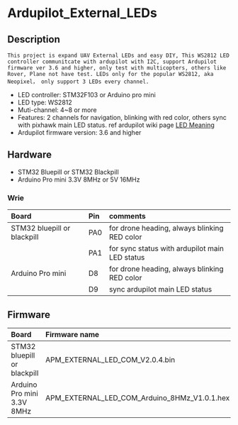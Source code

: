 # Ardupilot_External_LEDs

## Description
	This project is expand UAV External LEDs and easy DIY, This WS2812 LED controller communitcate with ardupilot with I2C, support Ardupilot firmware ver 3.6 and higher, only test with multicopters, others like Rover, Plane not have test. LEDs only for the popular WS2812, aka Neopixel， only support 3 LEDs every channel.

* LED controller: STM32F103 or Arduino pro mini
* LED type: WS2812
* Muti-channel: 4~8 or more
* Features: 2 channels for navigation, blinking with red color, others sync with pixhawk main LED status. ref ardupilot wiki page [LED Meaning](https://ardupilot.org/copter/docs/common-leds-pixhawk.html)
* Ardupilot firmware version: 3.6 and higher


## Hardware

* STM32 Bluepill or STM32 Blackpill
* Arduino Pro mini 3.3V 8MHz or 5V 16MHz

### Wrie

| Board  | Pin | comments    |
|:-------|:---|:-----------|
| STM32 bluepill or blackpill  | PA0 | for drone heading, always blinking RED color   | 
|  | PA1  | for sync status with ardupilot main LED status      |
| Arduino Pro mini  | D8   | for drone heading, always blinking RED color |
|		|  D9 | sync ardupilot main LED status	|	


## Firmware
| Board | Firmware name|
|:----|:-----|
| STM32 bluepill or blackpill |  APM_EXTERNAL_LED_COM_V2.0.4.bin |
| Arduino Pro mini 3.3V 8MHz | APM_EXTERNAL_LED_COM_Arduino_8HMz_V1.0.1.hex |

